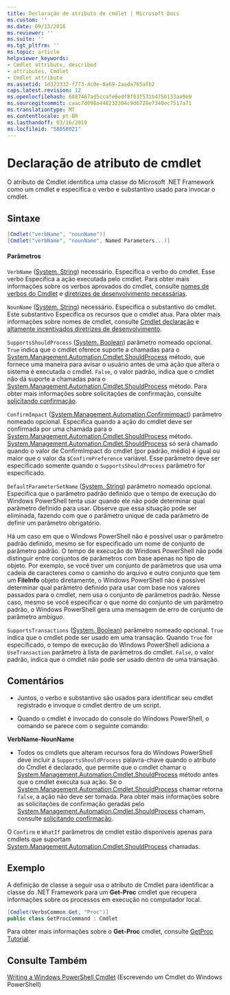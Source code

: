 ```yaml
---
title: Declaração de atributo de cmdlet | Microsoft Docs
ms.custom: ''
ms.date: 09/13/2016
ms.reviewer: ''
ms.suite: ''
ms.tgt_pltfrm: ''
ms.topic: article
helpviewer_keywords:
- Cmdlet attribute, described
- attributes, Cmdlet
- Cmdlet attribute
ms.assetid: 1d323332-f773-4c0e-8a69-2aada765afb2
caps.latest.revision: 12
ms.openlocfilehash: 6887467ad5ccafe6edf8f03f531b4750133aa9e9
ms.sourcegitcommit: caac7d098a448232304c9d6728e7340ec7517a71
ms.translationtype: MT
ms.contentlocale: pt-BR
ms.lasthandoff: 03/16/2019
ms.locfileid: "58058021"
---
```

# <a name="cmdlet-attribute-declaration"></a>Declaração de atributo de cmdlet

O atributo de Cmdlet identifica uma classe do Microsoft .NET Framework como um cmdlet e especifica o verbo e substantivo usado para invocar o cmdlet.

## <a name="syntax"></a>Sintaxe

```csharp
[Cmdlet("verbName", "nounName")]
[Cmdlet("verbName", "nounName", Named Parameters...)]
```

#### <a name="parameters"></a>Parâmetros

`VerbName` ([System. String](/dotnet/api/System.String)) necessário. Especifica o verbo do cmdlet. Esse verbo Especifica a ação executada pelo cmdlet. Para obter mais informações sobre os verbos aprovados do cmdlet, consulte [nomes de verbos do Cmdlet](./approved-verbs-for-windows-powershell-commands.md) e [diretrizes de desenvolvimento necessárias](./required-development-guidelines.md).

`NounName` ([System. String](/dotnet/api/System.String)) necessário. Especifica o substantivo do cmdlet. Este substantivo Especifica os recursos que o cmdlet atua. Para obter mais informações sobre nomes de cmdlet, consulte [Cmdlet declaração](./cmdlet-class-declaration.md) e [altamente incentivados diretrizes de desenvolvimento](./strongly-encouraged-development-guidelines.md).

`SupportsShouldProcess` ([System. Boolean](/dotnet/api/System.Boolean)) parâmetro nomeado opcional. `True` indica que o cmdlet oferece suporte a chamadas para o [System.Management.Automation.Cmdlet.ShouldProcess](/dotnet/api/System.Management.Automation.Cmdlet.ShouldProcess) método, que fornece uma maneira para avisar o usuário antes de uma ação que altera o sistema é executada o cmdlet. `False`, o valor padrão, indica que o cmdlet não dá suporte a chamadas para o [System.Management.Automation.Cmdlet.ShouldProcess](/dotnet/api/System.Management.Automation.Cmdlet.ShouldProcess) método. Para obter mais informações sobre solicitações de confirmação, consulte [solicitando confirmação](./requesting-confirmation-from-cmdlets.md).

`ConfirmImpact` ([System.Management.Automation.Confirmimpact](/dotnet/api/System.Management.Automation.ConfirmImpact)) parâmetro nomeado opcional. Especifica quando a ação do cmdlet deve ser confirmada por uma chamada para o [System.Management.Automation.Cmdlet.ShouldProcess](/dotnet/api/System.Management.Automation.Cmdlet.ShouldProcess) método. [System.Management.Automation.Cmdlet.ShouldProcess](/dotnet/api/System.Management.Automation.Cmdlet.ShouldProcess) só será chamado quando o valor de ConfirmImpact do cmdlet (por padrão, médio) é igual ou maior que o valor da `$ConfirmPreference` variável. Esse parâmetro deve ser especificado somente quando o `SupportsShouldProcess` parâmetro for especificado.

`DefaultParameterSetName` ([System. String](/dotnet/api/System.String)) parâmetro nomeado opcional. Especifica que o parâmetro padrão definido que o tempo de execução do Windows PowerShell tenta usar quando ele não pode determinar qual parâmetro definido para usar. Observe que essa situação pode ser eliminada, fazendo com que o parâmetro unique de cada parâmetro de definir um parâmetro obrigatório.

Há um caso em que o Windows PowerShell não é possível usar o parâmetro padrão definido, mesmo se for especificado um nome de conjunto de parâmetro padrão. O tempo de execução do Windows PowerShell não pode distinguir entre conjuntos de parâmetros com base apenas no tipo de objeto. Por exemplo, se você tiver um conjunto de parâmetros que usa uma cadeia de caracteres como o caminho do arquivo e outro conjunto que tem um **FileInfo** objeto diretamente, o Windows PowerShell não é possível determinar qual parâmetro definido para usar com base nos valores passados para o cmdlet, nem usa o conjunto de parâmetros padrão. Nesse caso, mesmo se você especificar o que nome do conjunto de um parâmetro padrão, o Windows PowerShell gera uma mensagem de erro de conjunto de parâmetro ambíguo.

`SupportsTransactions` ([System. Boolean](/dotnet/api/System.Boolean)) parâmetro nomeado opcional. `True` indica que o cmdlet pode ser usado em uma transação. Quando `True` for especificado, o tempo de execução do Windows PowerShell adiciona a `UseTransaction` parâmetro à lista de parâmetros do cmdlet. `False`, o valor padrão, indica que o cmdlet não pode ser usado dentro de uma transação.

## <a name="remarks"></a>Comentários

- Juntos, o verbo e substantivo são usados para identificar seu cmdlet registrado e invoque o cmdlet dentro de um script.

- Quando o cmdlet é invocado do console do Windows PowerShell, o comando se parece com o seguinte comando:

**VerbName-NounName**

- Todos os cmdlets que alteram recursos fora do Windows PowerShell deve incluir a `SupportsShouldProcess` palavra-chave quando o atributo do Cmdlet é declarado, que permite que o cmdlet chamar o [System.Management.Automation.Cmdlet.ShouldProcess](/dotnet/api/System.Management.Automation.Cmdlet.ShouldProcess) método antes que o cmdlet executa sua ação. Se o [System.Management.Automation.Cmdlet.ShouldProcess](/dotnet/api/System.Management.Automation.Cmdlet.ShouldProcess) chamar retorna `false`, a ação não deve ser tomada. Para obter mais informações sobre as solicitações de confirmação geradas pelo [System.Management.Automation.Cmdlet.ShouldProcess](/dotnet/api/System.Management.Automation.Cmdlet.ShouldProcess) chamam, consulte [solicitando confirmação](./requesting-confirmation-from-cmdlets.md).

O `Confirm` e `WhatIf` parâmetros de cmdlet estão disponíveis apenas para cmdlets que suportam [System.Management.Automation.Cmdlet.ShouldProcess](/dotnet/api/System.Management.Automation.Cmdlet.ShouldProcess) chamadas.

## <a name="example"></a>Exemplo

A definição de classe a seguir usa o atributo de Cmdlet para identificar a classe do .NET Framework para um **Get-Proc** cmdlet que recupera informações sobre os processos em execução no computador local.

```csharp
[Cmdlet(VerbsCommon.Get, "Proc")]
public class GetProcCommand : Cmdlet
```

Para obter mais informações sobre o **Get-Proc** cmdlet, consulte [GetProc Tutorial](./getproc-tutorial.md).

## <a name="see-also"></a>Consulte Também

[Writing a Windows PowerShell Cmdlet](./writing-a-windows-powershell-cmdlet.md) (Escrevendo um Cmdlet do Windows PowerShell)
